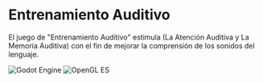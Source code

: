 # Entrenamiento Auditivo

El juego de "Entrenamiento Auditivo" estimula (La Atención Auditiva y La Memoria Auditiva) con el fin de mejorar la comprensión de los sonidos del lenguaje.

![Godot Engine](https://img.shields.io/badge/Godot%20Engine-v3.2.1-blue)
![OpenGL ES](https://img.shields.io/badge/OpenGL%20ES-v3.0-blue)
